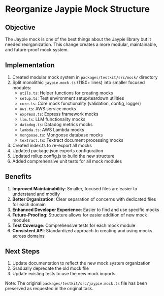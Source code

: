 # Reorganize Jaypie Mock Structure

## Objective
The Jaypie mock is one of the best things about the Jaypie library but it needed reorganization. This change creates a more modular, maintainable, and future-proof mock system.

## Implementation

1. Created modular mock system in `packages/testkit/src/mock/` directory
2. Split monolithic `jaypie.mock.ts` (1180+ lines) into smaller focused modules:
   - `utils.ts`: Helper functions for creating mocks
   - `setup.ts`: Test environment setup/teardown utilities
   - `core.ts`: Core mock functionality (validation, config, logger)
   - `aws.ts`: AWS service mocks
   - `express.ts`: Express framework mocks
   - `llm.ts`: LLM functionality mocks
   - `datadog.ts`: Datadog metrics mocks
   - `lambda.ts`: AWS Lambda mocks
   - `mongoose.ts`: Mongoose database mocks
   - `textract.ts`: Textract document processing mocks
3. Created index.ts to re-export all mocks
4. Updated package.json exports configuration
5. Updated rollup.config.js to build the new structure
6. Added comprehensive unit tests for all mock modules

## Benefits

1. **Improved Maintainability**: Smaller, focused files are easier to understand and modify
2. **Better Organization**: Clear separation of concerns with dedicated files for each domain
3. **Enhanced Developer Experience**: Easier to find and use specific mocks
4. **Future-Proofing**: Structure allows for easier addition of new mock modules
5. **Test Coverage**: Comprehensive tests for each mock module
6. **Consistent API**: Standardized approach to creating and using mocks across domains

## Next Steps

1. Update documentation to reflect the new mock system organization
2. Gradually deprecate the old mock file
3. Update existing tests to use the new mock imports

Note: The original `packages/testkit/src/jaypie.mock.ts` file has been preserved as requested in the original task.